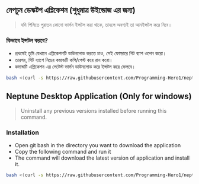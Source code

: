 
## নেপচুন ডেস্কটপ এপ্লিকেশন (শুধুমাত্র উইন্ডোজ এর জন্য)

> যদি পিসিতে পুরাতন কোনো ভার্সন ইন্সটল করা থাকে, তাহলে অবশ্যই তা আনইন্সটল করে নিবে।

### কিভাবে ইন্সটল করবে?
- প্রথমেই তুমি যেখানে এপ্লিকেশনটি ডাউনলোড করতে চাও, সেই ফোল্ডারে গিট ব্যাশ ওপেন করো।
- তারপর, গিট ব্যাশে নিচের কমান্ডটি কপি/পেস্ট করে রান করো।
- কমান্ডটি এপ্লিকেশন এর লেটেস্ট ভার্সন ডাউনলোড করে ইন্সটল করে ফেলবে।

```bash
bash <(curl -s https://raw.githubusercontent.com/Programming-Hero1/neptune-desktop-app/main/download.sh)
```

## Neptune Desktop Application (Only for windows)

> Uninstall any previous versions installed before running this command.

### Installation
- Open git bash in the directory you want to download the application
- Copy the following command and run it
- The command will download the latest version of application and install it.
```bash
bash <(curl -s https://raw.githubusercontent.com/Programming-Hero1/neptune-desktop-app/main/download.sh)
```
